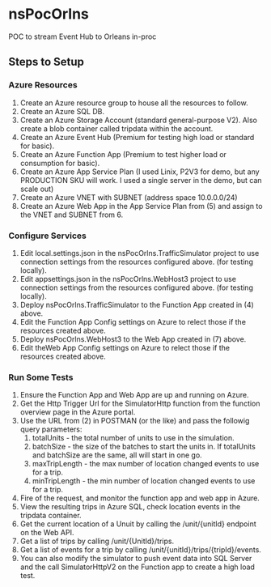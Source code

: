 # nsPocOrlns
POC to stream Event Hub to Orleans in-proc

## Steps to Setup

### Azure Resources
1. Create an Azure resource group to house all the resources to follow.
1. Create an Azure SQL DB.
2. Create an Azure Storage Account (standard general-purpose V2). Also create a blob container called tripdata within the account.
3. Create an Azure Event Hub (Premium for testing high load or standard for basic).
4. Create an Azure Function App (Premium to test higher load or consumption for basic).
5. Create an Azure App Service Plan (I used Linix, P2V3 for demo, but any PRODUCTION SKU will work. I used a single server in the demo, but can scale out)
6. Create an Azure VNET with SUBNET (address space 10.0.0.0/24)
7. Create an Azure Web App in the App Service Plan from (5) and assign to the VNET and SUBNET from 6.

### Configure Services
1. Edit local.settings.json in the nsPocOrlns.TrafficSimulator project to use connection settings from the resources configured above. (for testing locally).
2. Edit appsettings.json in the nsPocOrlns.WebHost3 project to use connection settings from the resources configured above. (for testing locally). 
3. Deploy nsPocOrlns.TrafficSimulator to the Function App created in (4) above.
4. Edit the Function App Config settings on Azure to relect those if the resources created above.
5. Deploy nsPocOrlns.WebHost3 to the Web App created in (7) above.
6. Edit theWeb App Config settings on Azure to relect those if the resources created above.

### Run Some Tests
1. Ensure the Function App and Web App are up and running on Azure.
2. Get the Http Trigger Url for the SimulatorHttp function from the function overview page in the Azure portal.
3. Use the URL from (2) in POSTMAN (or the like) and pass the followig query parameters:
    1. totalUnits - the total number of units to use in the simulation.
    2. batchSize - the size of the batches to start the units in. If totalUnits and batchSize are the same, all will start in one go.
    3. maxTripLength - the max number of location changed events to use for a trip.
    4. minTripLength - the min number of location changed events to use for a trip.
4. Fire of the request, and monitor the function app and web app in Azure.
5. View the resulting trips in Azure SQL, check location events in the tripdata container.
6. Get the current location of a Unuit by calling the /unit/{unitId} endpoint on the Web API.
7. Get a list of trips by calling /unit/{UnitId}/trips.
8. Get a list of events for a trip by calling /unit/{unitId}/trips/{tripId}/events.
9. You can also modify the simulator to push event data into SQL Server and the call SimulatorHttpV2 on the Function app to create a high load test.




    


 
